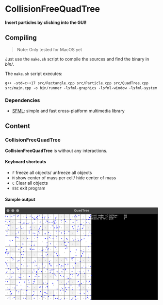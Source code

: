 # CollisionFreeQuadTree

**Insert particles by clicking into the GUI!**

## Compiling

> Note: Only tested for MacOS yet

Just use the `make.sh` script to compile the sources and find the binary in *bin/*.

The `make.sh` script executes:

```
g++ -std=c++17 src/Rectangle.cpp src/Particle.cpp src/QuadTree.cpp src/main.cpp -o bin/runner -lsfml-graphics -lsfml-window -lsfml-system
```

### Dependencies

* [SFML](https://www.sfml-dev.org/): simple and fast cross-platform multimedia library


## Content


### CollisionFreeQuadTree 

**CollisionFreeQuadTree** is without any interactions.

#### Keyboard shortcuts

* `F` freeze all objects/ unfreeze all objects
* `M` show center of mass per cell/ hide center of mass
* `C` Clear all objects
* `ESC` exit program

#### Sample output 
 
![CollisionFreeQuadTree sample picture](resources/Sample.png)
